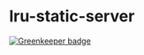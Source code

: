 # lru-static-server

[![Greenkeeper badge](https://badges.greenkeeper.io/shawnhwei/lru-static-server.svg)](https://greenkeeper.io/)